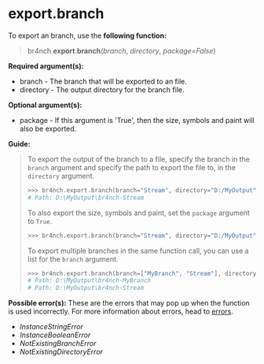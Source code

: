 # export.branch

To export an branch, use the **following function:**

> br4nch.**export**.**branch**(*branch*, *directory*, *package=False*)

**Required argument(s):**

- branch - The branch that will be exported to an file.
- directory  - The output directory for the branch file.

**Optional argument(s):**

- package - If this argument is 'True', then the size, symbols and paint will also be exported.

**Guide:**

> To export the output of the branch to a file, specify the branch in the `branch` argument and specify the path to export the file to, in the `directory` argument.
>
> ```python
> >>> br4nch.export.branch(branch="Stream", directory="D:/MyOutput")
> # Path: D:\MyOutput\br4nch-Stream
> ```
>
> To also export the size, symbols and paint, set the `package` argument to `True`.
>
> ```python
> >>> br4nch.export.branch(branch="Stream", directory="D:/MyOutput", package=True)
> ```
>
> To export multiple branches in the same function call, you can use a list for the `branch` argument.
>
> ```python
> >>> br4nch.export.branch(branch=["MyBranch", "Stream"], directory="D:/MyOutput")
> # Path: D:\MyOutput\br4nch-MyBranch
> # Path: D:\MyOutput\br4nch-Stream
> ```

**Possible error(s):**
These are the errors that may pop up when the function is used incorrectly.
For more information about errors, head to [errors](../../guides/errors.md).

- *InstanceStringError*
- *InstanceBooleanError*
- *NotExistingBranchError*
- *NotExistingDirectoryError*

